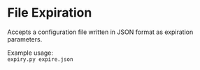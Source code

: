 # File Expiration
Accepts a configuration file written in JSON format as expiration parameters.
  
Example usage:  
`expiry.py expire.json`

